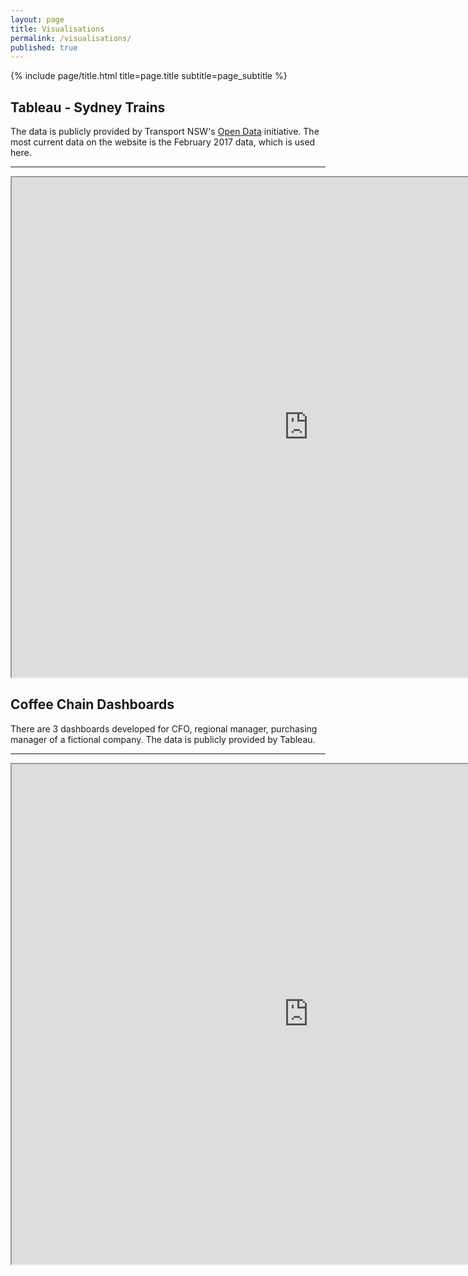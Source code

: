 ```yaml
---
layout: page
title: Visualisations
permalink: /visualisations/
published: true
---
```


<div class="page" markdown="1">

{% include page/title.html title=page.title subtitle=page_subtitle %}

## Tableau - Sydney Trains

The data is publicly provided by Transport NSW's [Open Data](https://opendata.transport.nsw.gov.au/) initiative.
The most current data on the website is the February 2017 data, which is used here.

---

<iframe src="https://public.tableau.com/views/SydneyTrainsVisualisationsDatafromFeb2017/SydneyTrainsVisualisations-February2017Data?:showVizHome=no&:embed=true"
 width="950" height="800"></iframe>

## Coffee Chain Dashboards

There are 3 dashboards developed for CFO, regional manager, purchasing manager of a fictional company.
The data is publicly provided by Tableau.

---

<iframe src="https://public.tableau.com/views/CoffeeChainDashboards/CFO?:showVizHome=no&:embed=true"
 width="950" height="800"></iframe>
 

